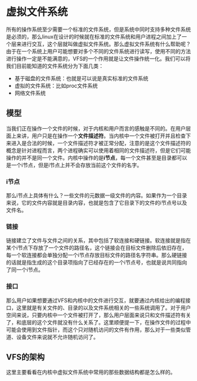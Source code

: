 # 虚拟文件系统

所有的操作系统至少需要一个标准的文件系统，但是系统中同时支持多种文件系统是必须的，那么linux在设计的时候就在标准的文件系统和用户进程之间加上了一个层来进行交互，这个层就叫做虚拟文件系统。那么虚拟文件系统有什么帮助呢？由于在一个系统上用户可能想要对多个不同的文件系统进行读写，使用不同的方法进行操作一定是不能满意的，VFS的一个作用就是让文件操作统一化。我们可以将我们目前能知道的文件系统分为下面几类：

* 基于磁盘的文件系统：也就是可以说是真实标准的文件系统
* 虚拟的文件系统：比如proc文件系统
* 网络文件系统

## 模型

当我们正在操作一个文件的时候，对于内核和用户而言的感触是不同的。在用户层面上来讲，用户只是在操作一个**文件描述符**。当内核中一个文件被打开并且检查下来进入是合法的时候，一个文件描述符才被正常分配，注意的是这个文件描述符的概念是针对进程而言，两个进程确实可以使用着相同的文件描述符，但是它们可能操作的并不是同一个文件。内核中操作的是**i节点**，每一个文件甚至是目录都可以是一个i节点，但是i节点上并不会存放当前这个文件的名字。

### i节点

那么i节点上具体有什么？一些文件的元数据一级文件的内容。如果作为一个目录来说，它的文件内容就是目录内容，也就是包含了它目录下的文件的i节点号以及文件名。

### 链接

链接建立了文件与文件之间的关系，其中包括了软连接和硬链接。软连接就是指在某个i节点下存放了一个文件的路径名，这个链接会在目标文件删除后依旧存在，每一个软连接都会单独分配一个i节点存放目标文件的路径名字符串。那么硬链接的话就是指生成的这个目录项指向了已经存在的一个i节点号，也就是说共同指向了同一个i节点。

### 接口

那么用户如果想要通过VFS和内核中的文件进行交互，就要通过内核给出的编程接口，这里就是有关文件的、目录的以及文件系统相关的一些系统调用了。对于用户空间来说，只要内核中一个文件被打开了，那么用户层面来说只和文件描述符有关了，和底层的这个文件就没有什么关系了。这里顺便提一下，在操作文件的过程中可能会使用到文件指针，而这个只对随机访问的文件有作用，那么对于一些类似管道、设备文件来说就不允许随机访问了。

## VFS的架构

这里主要看看在内核中虚拟文件系统中常用的那些数据结构都是怎么样的。

